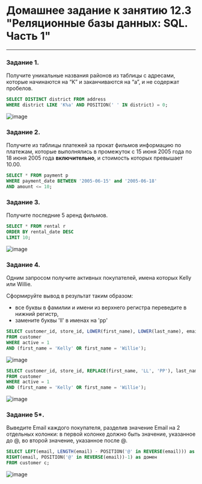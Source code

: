 # Домашнее задание к занятию 12.3 "Реляционные базы данных: SQL. Часть 1"

---

### Задание 1.

Получите уникальные названия районов из таблицы с адресами, которые начинаются на “K” и заканчиваются на “a”, и не содержат пробелов.

```SQL
SELECT DISTINCT district FROM address
WHERE district LIKE 'K%a' AND POSITION(' ' IN district) = 0;
```

![image](https://user-images.githubusercontent.com/44001733/207835007-c1e650a9-d228-4e96-8b33-715cfb00d1cf.png)

### Задание 2.

Получите из таблицы платежей за прокат фильмов информацию по платежам, которые выполнялись в промежуток с 15 июня 2005 года по 18 июня 2005 года **включительно**, 
и стоимость которых превышает 10.00.

```SQL
SELECT * FROM payment p 
WHERE payment_date BETWEEN '2005-06-15' and '2005-06-18'
AND amount <= 10;
```

### Задание 3.

Получите последние 5 аренд фильмов.

```SQL
SELECT * FROM rental r 
ORDER BY rental_date DESC
LIMIT 10;
```

![image](https://user-images.githubusercontent.com/44001733/207835115-e79576dd-c7bc-4b80-85a0-ee9dfd119bde.png)

### Задание 4.

Одним запросом получите активных покупателей, имена которых Kelly или Willie. 

Сформируйте вывод в результат таким образом:
- все буквы в фамилии и имени из верхнего регистра переведите в нижний регистр,
- замените буквы 'll' в именах на 'pp'

```SQL
SELECT customer_id, store_id, LOWER(first_name), LOWER(last_name), email, address_id, active, create_date, last_update
FROM customer
WHERE active = 1
AND (first_name = 'Kelly' OR first_name = 'Willie');
```

![image](https://user-images.githubusercontent.com/44001733/207835204-c54ddf76-2a88-49aa-940f-6013c83e2590.png)

```SQL
SELECT customer_id, store_id, REPLACE(first_name, 'LL', 'PP'), last_name, email, address_id, active, create_date, last_update
FROM customer
WHERE active = 1
AND (first_name = 'Kelly' OR first_name = 'Willie');
```

![image](https://user-images.githubusercontent.com/44001733/207835272-6f9caf24-2b11-47a8-9fb5-62bab9ef2188.png)

### Задание 5*.

Выведите Email каждого покупателя, разделив значение Email на 2 отдельных колонки: в первой колонке должно быть значение, указанное до @, во второй значение, указанное после @.

```SQL
SELECT LEFT(email, LENGTH(email) - POSITION('@' in REVERSE(email))) as логин, 
RIGHT(email, POSITION('@' in REVERSE(email))-1) as домен 
FROM customer c;
```

![image](https://user-images.githubusercontent.com/44001733/207835346-62c3230a-eb6e-445a-bc1c-038eafcf1233.png)
